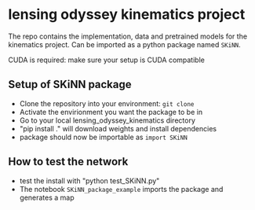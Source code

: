 # lensing odyssey kinematics project
The repo contains the implementation, data and pretrained models for the kinematics project. Can be imported as a python package named `SKiNN`.

CUDA is required: make sure your setup is CUDA compatible

## Setup of SKiNN package
* Clone the repository into your environment: `git clone`
* Activate the envirionment you want the package to be in
* Go to your local lensing_odyssey_kinematics directory
* "pip install ." will download weights and install dependencies
* package should now be importable as `import SKiNN`

## How to test the network
* test the install with "python test_SKiNN.py"
* The notebook `SKiNN_package_example` imports the package and generates a map
